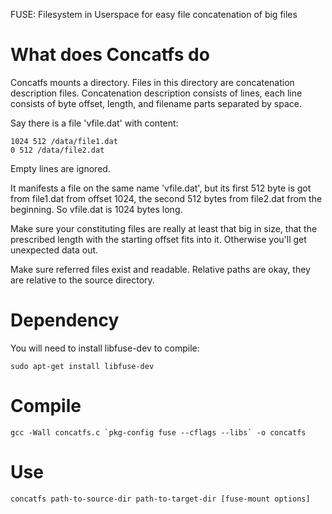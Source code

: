FUSE: Filesystem in Userspace for easy file concatenation of big files

# What does Concatfs do

Concatfs mounts a directory.
Files in this directory are concatenation description files.
Concatenation description consists of lines, each line consists of
byte offset, length, and filename parts separated by space.

Say there is a file 'vfile.dat' with content:

```
1024 512 /data/file1.dat
0 512 /data/file2.dat
```

Empty lines are ignored.

It manifests a file on the same name 'vfile.dat', but its first 512
byte is got from file1.dat from offset 1024, the second 512 bytes from
file2.dat from the beginning. So vfile.dat is 1024 bytes long.

Make sure your constituting files are really at least that big in size,
that the prescribed length with the starting offset fits into it.
Otherwise you'll get unexpected data out.

Make sure referred files exist and readable. Relative paths are okay,
they are relative to the source directory.


# Dependency

You will need to install libfuse-dev to compile:

```
sudo apt-get install libfuse-dev
```

# Compile

```
gcc -Wall concatfs.c `pkg-config fuse --cflags --libs` -o concatfs
```

# Use

```
concatfs path-to-source-dir path-to-target-dir [fuse-mount options]
```
